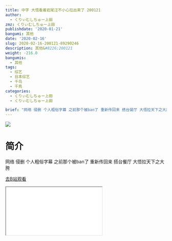 ```yaml
---
title: 中字 大悟看着岩尾汪不小心拉出来了 200121
author:
  - くりぃむしちゅー上田
zmz: くりぃむしちゅー上田
publishdate: '2020-01-21'
bangumi: 其他
date: '2020-02-16'
slug: 2020-02-16-200121-89290246
description: 其他&#8226;200121
weight: -216.0
bangumis:
  - 其他
tags:
  - 综艺
  - 日本综艺
  - 千鸟
  - 千鳥
categories:
  - くりぃむしちゅー上田
  - くりぃむしちゅー上田

brief: "网络 侵删 个人粗俗字幕 之前那个被ban了 重新传回来 搭台餐厅 大悟拉天下之大胯"
---
```

![](https://raw.githubusercontent.com/tcgriffith/owaraisite/master/static/tmpimg/caabab1fa7f33d048ae5f78943eeef574c7e0042.jpg.480.jpg)
# 简介  
网络
侵删 个人粗俗字幕
之前那个被ban了 重新传回来
搭台餐厅 大悟拉天下之大胯  

[去B站观看](https://www.bilibili.com/video/av89290246/)
<div class ="resp-container"><iframe class="testiframe" src="//player.bilibili.com/player.html?aid=89290246"", scrolling="no", allowfullscreen="true" > </iframe></div> 
